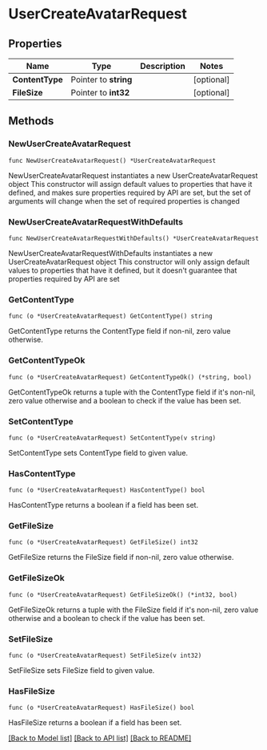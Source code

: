 # UserCreateAvatarRequest

## Properties

Name | Type | Description | Notes
------------ | ------------- | ------------- | -------------
**ContentType** | Pointer to **string** |  | [optional] 
**FileSize** | Pointer to **int32** |  | [optional] 

## Methods

### NewUserCreateAvatarRequest

`func NewUserCreateAvatarRequest() *UserCreateAvatarRequest`

NewUserCreateAvatarRequest instantiates a new UserCreateAvatarRequest object
This constructor will assign default values to properties that have it defined,
and makes sure properties required by API are set, but the set of arguments
will change when the set of required properties is changed

### NewUserCreateAvatarRequestWithDefaults

`func NewUserCreateAvatarRequestWithDefaults() *UserCreateAvatarRequest`

NewUserCreateAvatarRequestWithDefaults instantiates a new UserCreateAvatarRequest object
This constructor will only assign default values to properties that have it defined,
but it doesn't guarantee that properties required by API are set

### GetContentType

`func (o *UserCreateAvatarRequest) GetContentType() string`

GetContentType returns the ContentType field if non-nil, zero value otherwise.

### GetContentTypeOk

`func (o *UserCreateAvatarRequest) GetContentTypeOk() (*string, bool)`

GetContentTypeOk returns a tuple with the ContentType field if it's non-nil, zero value otherwise
and a boolean to check if the value has been set.

### SetContentType

`func (o *UserCreateAvatarRequest) SetContentType(v string)`

SetContentType sets ContentType field to given value.

### HasContentType

`func (o *UserCreateAvatarRequest) HasContentType() bool`

HasContentType returns a boolean if a field has been set.

### GetFileSize

`func (o *UserCreateAvatarRequest) GetFileSize() int32`

GetFileSize returns the FileSize field if non-nil, zero value otherwise.

### GetFileSizeOk

`func (o *UserCreateAvatarRequest) GetFileSizeOk() (*int32, bool)`

GetFileSizeOk returns a tuple with the FileSize field if it's non-nil, zero value otherwise
and a boolean to check if the value has been set.

### SetFileSize

`func (o *UserCreateAvatarRequest) SetFileSize(v int32)`

SetFileSize sets FileSize field to given value.

### HasFileSize

`func (o *UserCreateAvatarRequest) HasFileSize() bool`

HasFileSize returns a boolean if a field has been set.


[[Back to Model list]](../README.md#documentation-for-models) [[Back to API list]](../README.md#documentation-for-api-endpoints) [[Back to README]](../README.md)



